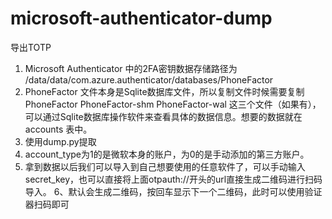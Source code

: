 # microsoft-authenticator-dump

导出TOTP

1. Microsoft Authenticator 中的2FA密钥数据存储路径为 /data/data/com.azure.authenticator/databases/PhoneFactor
2. PhoneFactor 文件本身是Sqlite数据库文件，所以复制文件时候需要复制PhoneFactor PhoneFactor-shm PhoneFactor-wal 这三个文件（如果有），可以通过Sqlite数据库操作软件来查看具体的数据信息。想要的数据就在 accounts 表中。
3. 使用dump.py提取
4. account_type为1的是微软本身的账户，为0的是手动添加的第三方账户。
5. 拿到数据以后我们可以导入到自己想要使用的任意软件了，可以手动输入secret_key，也可以直接将上面otpauth://开头的url直接生成二维码进行扫码导入。
6、默认会生成二维码，按回车显示下一个二维码，此时可以使用验证器扫码即可